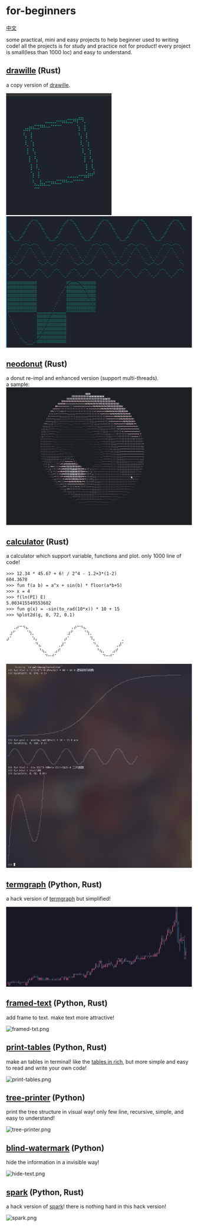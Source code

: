# for-beginners

[中文](./README_cn.md)

some practical, mini and easy projects to help beginner used to writing code!
all the projects is for study and practice not for product!
every project is small(less than 1000 loc) and easy to understand.

## [drawille](./drawille/README.md) (Rust)

a copy version of [drawille](https://github.com/asciimoo/drawille).

![cube.gif](./images/drawille/cube.gif)
![basic.png](./images/drawille/basic.png)

## [neodonut](./donut/README.md) (Rust)

a donut re-impl and enhanced version (support multi-threads).  
a sample:
![default.gif](./images/donut/default.gif)

## [calculator](./calculator/README.md) (Rust)

a calculator which support variable, functions and plot. only 1000 line of code!
```
>>> 12.34 * 45.67 + 6! / 2^4 - 1.2+3*(1-2)
604.3678
>>> fun f(a b) = a^x + sin(b) * floor(a*b+5)
>>> x = 4
>>> f(ln(PI) E)
5.003415549553682
>>> fun g(x) = -sin(to_rad(10*x)) * 10 + 15
>>> %plot2d(g, 0, 72, 0.1)
⠀⠀⠀⠀⠀⠀⠀⠀⠀⠀⠀⠀⠀⠀⠀⠀⠀⠀⠀⠀⠀⠀⠀⠀⠀⠀⠀⠀⠀⠀⠀⠀⠀⠀⠀⠀⠀
⠀⠀⢀⡴⠒⠲⣄⠀⠀⠀⠀⠀⠀⠀⠀⠀⠀⠀⠀⠀⢀⡴⠒⠲⣄⠀⠀⠀⠀⠀⠀⠀⠀⠀⠀⠀⠀
⠀⣰⠋⠀⠀⠀⠈⢳⡀⠀⠀⠀⠀⠀⠀⠀⠀⠀⠀⣰⠋⠀⠀⠀⠈⢳⡀⠀⠀⠀⠀⠀⠀⠀⠀⠀⠀
⡴⠁⠀⠀⠀⠀⠀⠀⠱⡄⠀⠀⠀⠀⠀⠀⠀⠀⡴⠁⠀⠀⠀⠀⠀⠀⠹⡄⠀⠀⠀⠀⠀⠀⠀⠀⡀
⠀⠀⠀⠀⠀⠀⠀⠀⠀⠙⣄⠀⠀⠀⠀⠀⢀⡼⠁⠀⠀⠀⠀⠀⠀⠀⠀⠙⣄⠀⠀⠀⠀⠀⢀⡼⠁
⠀⠀⠀⠀⠀⠀⠀⠀⠀⠀⠘⢦⡀⠀⠀⣠⠞⠀⠀⠀⠀⠀⠀⠀⠀⠀⠀⠀⠘⢦⡀⠀⠀⣠⠞⠀⠀
⠀⠀⠀⠀⠀⠀⠀⠀⠀⠀⠀⠀⠙⠒⠚⠁⠀⠀⠀⠀⠀⠀⠀⠀⠀⠀⠀⠀⠀⠀⠙⠒⠚⠁⠀
```
![plot2d](./calculator/img/plot2d.png)

## [termgraph](./termgraph/README.md) (Python, Rust)

a hack version of [termgraph](https://github.com/sgeisler/termgraph.git)
but simplified!

![termgraph.png](./images/termgraph-colored.png)

## [framed-text](./framed-text/README.md) (Python, Rust)

add frame to text. make text more attractive!

![framed-txt.png](./images/framed-text.png)

## [print-tables](./print_tables/README.md) (Python, Rust)

make an tables in terminal!
like the [tables in rich](https://github.com/Textualize/rich), but more simple and easy to read and write your own code!

![print-tables.png](./images/print-tables.png)

## [tree-printer](./tree-printer/README.md) (Python)

print the tree structure in visual way!
only few line, recursive, simple, and easy to understand!

![tree-printer.png](./images/tree-printer.png)

## [blind-watermark](./blind_watermark/README.md) (Python)

hide the information in a invisible way!

![hide-text.png](./images/blind-watermark-text.png)

## [spark](./spark/README.md) (Python, Rust)

a hack version of [spark](https://github.com/holman/spark)!
there is nothing hard in this hack version!

![spark.png](./images/spark.png)
